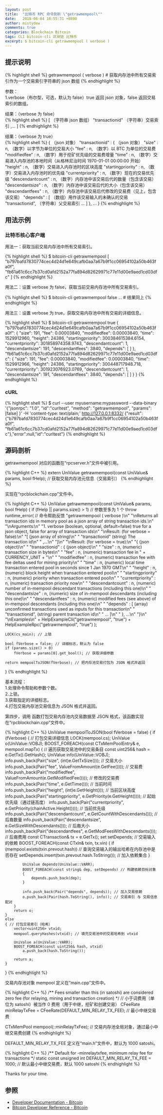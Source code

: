 ```yaml
---
layout: post
title:  "比特币 RPC 命令剖析 \"getrawmempool\""
date:   2018-06-04 16:55:31 +0800
author: mistydew
comments: true
categories: Blockchain Bitcoin
tags: CLI bitcoin-cli 区块链 比特币
excerpt: $ bitcoin-cli getrawmempool ( verbose )
---
```

## 提示说明

{% highlight shell %}
getrawmempool ( verbose ) # 获取内存池中所有交易索引作为一个交易索引字符串的 json 数组
{% endhighlight %}

参数：<br>
1.verbose（布尔型，可选，默认为 false）true 返回 json 对象，false 返回交易索引的数组。

结果：（verbose 为 false）<br>
{% highlight shell %}
[                     （字符串 json 数组）
  "transactionid"     （字符串）交易索引
  ,...
]
{% endhighlight %}

结果：（verbose 为 true）<br>
{% highlight shell %}
{                           （json 对象）
  "transactionid" : {       （json 对象）
    "size" : n,             （数字）以字节为单位的交易大小
    "fee" : n,              （数字）以 BTC 为单位的交易费
    "modifiedfee" : n,      （数字）用于挖矿优先级的交易费增量
    "time" : n,             （数字）交易进入内存池的本地时间（从格林尼治时间 1970-01-01 00:00:00 开始）
    "height" : n,           （数字）交易进入内存池时的区块高度
    "startingpriority" : n, （数字）交易进入内存池时的优先级
    "currentpriority" : n,  （数字）现在的交易优先级
    "descendantcount" : n,  （数字）内存池中该交易后代的数量（包含该交易）
    "descendantsize" : n,   （数字）内存池中该交易后代的大小（包含该交易）
    "descendantfees" : n,   （数字）内存池中该交易后代修改的交易费（见上，包含该交易）
    "depends" : [           （数组）用作该交易输入的未确认的交易
        "transactionid",    （字符串）父交易索引
       ... ]
  }, ...
}
{% endhighlight %}

## 用法示例

### 比特币核心客户端

用法一：获取当前交易内存池中所有交易索引。

{% highlight shell %}
$ bitcoin-cli getrawmempool
[
  "b797bafd7830774cec4d24d1e649cafb0aa7a67b9f1cc06954102a50b463fa0f", 
  "fb61a61c6cc7b37cd0afd2152a77fa894d82629971c77e11d00e9aed1cd03dfc"
]
{% endhighlight %}

用法二：设置 verbose 为 false，获取当前交易内存池中所有交易索引。

{% highlight shell %}
$ bitcoin-cli getrawmempool false
... # 结果同上
{% endhighlight %}

用法三：设置 verbose 为 true，获取交易内存池中所有交易的详细信息。

{% highlight shell %}
$ bitcoin-cli getrawmempool true
{
  "b797bafd7830774cec4d24d1e649cafb0aa7a67b9f1cc06954102a50b463fa0f": {
    "size": 191,
    "fee": 0.00003840,
    "modifiedfee": 0.00003840,
    "time": 1529912960,
    "height": 24386,
    "startingpriority": 300384615384.6154,
    "currentpriority": 301858974358.9743,
    "descendantcount": 1,
    "descendantsize": 191,
    "descendantfees": 3840,
    "depends": [
    ]
  },
  "fb61a61c6cc7b37cd0afd2152a77fa894d82629971c77e11d00e9aed1cd03dfc": {
    "size": 191,
    "fee": 0.00003840,
    "modifiedfee": 0.00003840,
    "time": 1529912966,
    "height": 24386,
    "startingpriority": 300448717948.718,
    "currentpriority": 301923076923.0769,
    "descendantcount": 1,
    "descendantsize": 191,
    "descendantfees": 3840,
    "depends": [
    ]
  }
}
{% endhighlight %}

### cURL

{% highlight shell %}
$ curl --user myusername:mypassword --data-binary '{"jsonrpc": "1.0", "id":"curltest", "method": "getrawmempool", "params": [false] }' -H 'content-type: text/plain;' http://127.0.0.1:8332/
{"result":{"b797bafd7830774cec4d24d1e649cafb0aa7a67b9f1cc06954102a50b463fa0f", "fb61a61c6cc7b37cd0afd2152a77fa894d82629971c77e11d00e9aed1cd03dfc"},"error":null,"id":"curltest"}
{% endhighlight %}

## 源码剖析
getrawmempool 对应的函数在“rpcserver.h”文件中被引用。

{% highlight C++ %}
extern UniValue getrawmempool(const UniValue& params, bool fHelp); // 获取交易内存池元信息（交易索引）
{% endhighlight %}

实现在“rpcblockchain.cpp”文件中。

{% highlight C++ %}
UniValue getrawmempool(const UniValue& params, bool fHelp)
{
    if (fHelp || params.size() > 1) // 参数至多为 1 个
        throw runtime_error( // 命令帮助反馈
            "getrawmempool ( verbose )\n"
            "\nReturns all transaction ids in memory pool as a json array of string transaction ids.\n"
            "\nArguments:\n"
            "1. verbose           (boolean, optional, default=false) true for a json object, false for array of transaction ids\n"
            "\nResult: (for verbose = false):\n"
            "[                     (json array of string)\n"
            "  \"transactionid\"     (string) The transaction id\n"
            "  ,...\n"
            "]\n"
            "\nResult: (for verbose = true):\n"
            "{                           (json object)\n"
            "  \"transactionid\" : {       (json object)\n"
            "    \"size\" : n,             (numeric) transaction size in bytes\n"
            "    \"fee\" : n,              (numeric) transaction fee in " + CURRENCY_UNIT + "\n"
            "    \"modifiedfee\" : n,      (numeric) transaction fee with fee deltas used for mining priority\n"
            "    \"time\" : n,             (numeric) local time transaction entered pool in seconds since 1 Jan 1970 GMT\n"
            "    \"height\" : n,           (numeric) block height when transaction entered pool\n"
            "    \"startingpriority\" : n, (numeric) priority when transaction entered pool\n"
            "    \"currentpriority\" : n,  (numeric) transaction priority now\n"
            "    \"descendantcount\" : n,  (numeric) number of in-mempool descendant transactions (including this one)\n"
            "    \"descendantsize\" : n,   (numeric) size of in-mempool descendants (including this one)\n"
            "    \"descendantfees\" : n,   (numeric) modified fees (see above) of in-mempool descendants (including this one)\n"
            "    \"depends\" : [           (array) unconfirmed transactions used as inputs for this transaction\n"
            "        \"transactionid\",    (string) parent transaction id\n"
            "       ... ]\n"
            "  }, ...\n"
            "}\n"
            "\nExamples\n"
            + HelpExampleCli("getrawmempool", "true")
            + HelpExampleRpc("getrawmempool", "true")
        );

    LOCK(cs_main); // 上锁

    bool fVerbose = false; // 详细标志，默认为 false
    if (params.size() > 0)
        fVerbose = params[0].get_bool(); // 获取详细参数

    return mempoolToJSON(fVerbose); // 把内存池交易打包为 JSON 格式并返回
}
{% endhighlight %}

基本流程：<br>
1.处理命令帮助和参数个数。<br>
2.上锁。<br>
3.获取指定的详细标志。<br>
4.打包交易内存池交易信息为 JSON 格式并返回。

第四步，调用  函数打包交易内存池内交易数据至 JSON 格式，该函数实现在“rpcblockchain.cpp”文件中。

{% highlight C++ %}
UniValue mempoolToJSON(bool fVerbose = false)
{
    if (fVerbose)
    { // 打包交易详细信息
        LOCK(mempool.cs);
        UniValue o(UniValue::VOBJ);
        BOOST_FOREACH(const CTxMemPoolEntry& e, mempool.mapTx)
        { // 遍历获取交易池中的交易条目
            const uint256& hash = e.GetTx().GetHash();
            UniValue info(UniValue::VOBJ);
            info.push_back(Pair("size", (int)e.GetTxSize())); // 交易大小
            info.push_back(Pair("fee", ValueFromAmount(e.GetFee()))); // 交易费
            info.push_back(Pair("modifiedfee", ValueFromAmount(e.GetModifiedFee()))); // 修改的交易费
            info.push_back(Pair("time", e.GetTime())); // 当前时间
            info.push_back(Pair("height", (int)e.GetHeight())); // 当前区块高度
            info.push_back(Pair("startingpriority", e.GetPriority(e.GetHeight()))); // 起始优先级（通过链高度）
            info.push_back(Pair("currentpriority", e.GetPriority(chainActive.Height()))); // 当前优先级
            info.push_back(Pair("descendantcount", e.GetCountWithDescendants())); // 后裔数量
            info.push_back(Pair("descendantsize", e.GetSizeWithDescendants())); // 后裔大小
            info.push_back(Pair("descendantfees", e.GetModFeesWithDescendants())); // 后裔费用
            const CTransaction& tx = e.GetTx();
            set<string> setDepends; // 交易输入的依赖
            BOOST_FOREACH(const CTxIn& txin, tx.vin)
            {
                if (mempool.exists(txin.prevout.hash)) // 查询交易输入的输出哈希在内存池中是否存在
                    setDepends.insert(txin.prevout.hash.ToString()); // 加入依赖集合
            }

            UniValue depends(UniValue::VARR);
            BOOST_FOREACH(const string& dep, setDepends) // 构建依赖目标对象
            {
                depends.push_back(dep);
            }

            info.push_back(Pair("depends", depends)); // 加入交易依赖
            o.push_back(Pair(hash.ToString(), info)); // 交易索引 与 交易信息 配对
        }
        return o;
    }
    else
    { // 打包交易索引（哈希）
        vector<uint256> vtxid;
        mempool.queryHashes(vtxid); // 填充交易池中的交易哈希到 vtxid

        UniValue a(UniValue::VARR);
        BOOST_FOREACH(const uint256& hash, vtxid)
            a.push_back(hash.ToString());

        return a;
    }
}
{% endhighlight %}

交易内存池对象 mempool 定义在“main.cpp”文件中。

{% highlight C++ %}
/** Fees smaller than this (in satoshi) are considered zero fee (for relaying, mining and transaction creation) */ // 小于词费用（单位为 satoshi）被当作 0 费用（用于中继，挖矿和创建交易）
CFeeRate minRelayTxFee = CFeeRate(DEFAULT_MIN_RELAY_TX_FEE); // 最小中继交易费

CTxMemPool mempool(::minRelayTxFee); // 交易内存池全局对象，通过最小中继交易费创建
{% endhighlight %}

DEFAULT_MIN_RELAY_TX_FEE 定义在“main.h”文件中，默认为 1000 satoshi。

{% highlight C++ %}
/** Default for -minrelaytxfee, minimum relay fee for transactions */
static const unsigned int DEFAULT_MIN_RELAY_TX_FEE = 1000; // 默认最小中继交易费，默认 1000 satoshi
{% endhighlight %}

Thanks for your time.

## 参照

* [Developer Documentation - Bitcoin](https://bitcoin.org/en/developer-documentation)
* [Bitcoin Developer Reference - Bitcoin](https://bitcoin.org/en/developer-reference#getrawmempool)
